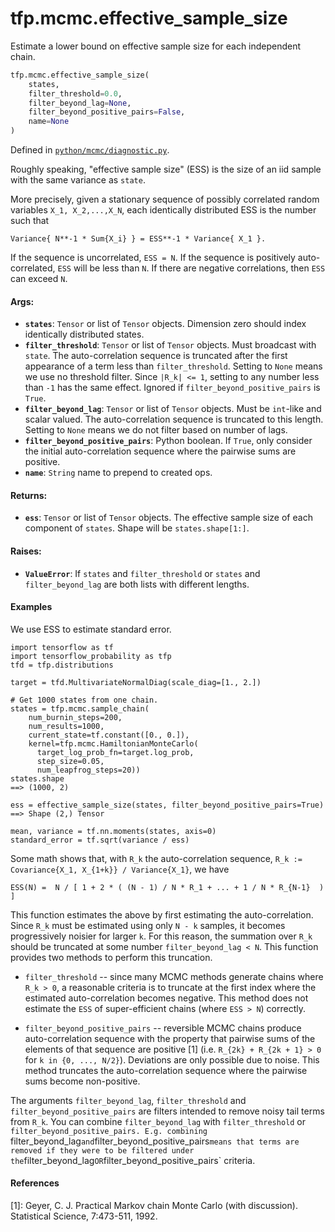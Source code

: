 <div itemscope itemtype="http://developers.google.com/ReferenceObject">
<meta itemprop="name" content="tfp.mcmc.effective_sample_size" />
<meta itemprop="path" content="Stable" />
</div>

# tfp.mcmc.effective_sample_size

Estimate a lower bound on effective sample size for each independent chain.

``` python
tfp.mcmc.effective_sample_size(
    states,
    filter_threshold=0.0,
    filter_beyond_lag=None,
    filter_beyond_positive_pairs=False,
    name=None
)
```



Defined in [`python/mcmc/diagnostic.py`](https://github.com/tensorflow/probability/tree/master/tensorflow_probability/python/mcmc/diagnostic.py).

<!-- Placeholder for "Used in" -->

Roughly speaking, "effective sample size" (ESS) is the size of an iid sample
with the same variance as `state`.

More precisely, given a stationary sequence of possibly correlated random
variables `X_1, X_2,...,X_N`, each identically distributed ESS is the number
such that

```Variance{ N**-1 * Sum{X_i} } = ESS**-1 * Variance{ X_1 }.```

If the sequence is uncorrelated, `ESS = N`.  If the sequence is positively
auto-correlated, `ESS` will be less than `N`. If there are negative
correlations, then `ESS` can exceed `N`.

#### Args:


* <b>`states`</b>:  `Tensor` or list of `Tensor` objects.  Dimension zero should index
  identically distributed states.
* <b>`filter_threshold`</b>:  `Tensor` or list of `Tensor` objects.
  Must broadcast with `state`.  The auto-correlation sequence is truncated
  after the first appearance of a term less than `filter_threshold`.
  Setting to `None` means we use no threshold filter.  Since `|R_k| <= 1`,
  setting to any number less than `-1` has the same effect. Ignored if
  `filter_beyond_positive_pairs` is `True`.
* <b>`filter_beyond_lag`</b>:  `Tensor` or list of `Tensor` objects.  Must be
  `int`-like and scalar valued.  The auto-correlation sequence is truncated
  to this length.  Setting to `None` means we do not filter based on number
  of lags.
* <b>`filter_beyond_positive_pairs`</b>: Python boolean. If `True`, only consider the
  initial auto-correlation sequence where the pairwise sums are positive.
* <b>`name`</b>:  `String` name to prepend to created ops.


#### Returns:


* <b>`ess`</b>:  `Tensor` or list of `Tensor` objects.  The effective sample size of
  each component of `states`.  Shape will be `states.shape[1:]`.


#### Raises:


* <b>`ValueError`</b>:  If `states` and `filter_threshold` or `states` and
  `filter_beyond_lag` are both lists with different lengths.

#### Examples

We use ESS to estimate standard error.

```
import tensorflow as tf
import tensorflow_probability as tfp
tfd = tfp.distributions

target = tfd.MultivariateNormalDiag(scale_diag=[1., 2.])

# Get 1000 states from one chain.
states = tfp.mcmc.sample_chain(
    num_burnin_steps=200,
    num_results=1000,
    current_state=tf.constant([0., 0.]),
    kernel=tfp.mcmc.HamiltonianMonteCarlo(
      target_log_prob_fn=target.log_prob,
      step_size=0.05,
      num_leapfrog_steps=20))
states.shape
==> (1000, 2)

ess = effective_sample_size(states, filter_beyond_positive_pairs=True)
==> Shape (2,) Tensor

mean, variance = tf.nn.moments(states, axis=0)
standard_error = tf.sqrt(variance / ess)
```

Some math shows that, with `R_k` the auto-correlation sequence,
`R_k := Covariance{X_1, X_{1+k}} / Variance{X_1}`, we have

```ESS(N) =  N / [ 1 + 2 * ( (N - 1) / N * R_1 + ... + 1 / N * R_{N-1}  ) ]```

This function estimates the above by first estimating the auto-correlation.
Since `R_k` must be estimated using only `N - k` samples, it becomes
progressively noisier for larger `k`.  For this reason, the summation over
`R_k` should be truncated at some number `filter_beyond_lag < N`. This
function provides two methods to perform this truncation.

* `filter_threshold` -- since many MCMC methods generate chains where `R_k >
  0`, a reasonable criteria is to truncate at the first index where the
  estimated auto-correlation becomes negative. This method does not estimate
  the `ESS` of super-efficient chains (where `ESS > N`) correctly.

* `filter_beyond_positive_pairs` -- reversible MCMC chains produce
  auto-correlation sequence with the property that pairwise sums of the
  elements of that sequence are positive [1] (i.e. `R_{2k} + R_{2k + 1} > 0`
  for `k in {0, ..., N/2}`). Deviations are only possible due to noise. This
  method truncates the auto-correlation sequence where the pairwise sums
  become non-positive.

The arguments `filter_beyond_lag`, `filter_threshold` and
`filter_beyond_positive_pairs` are filters intended to remove noisy tail terms
from `R_k`.  You can combine `filter_beyond_lag` with `filter_threshold` or
`filter_beyond_positive_pairs. E.g. combining `filter_beyond_lag` and
`filter_beyond_positive_pairs` means that terms are removed if they were to be
filtered under the `filter_beyond_lag` OR `filter_beyond_positive_pairs`
criteria.

#### References

[1]: Geyer, C. J. Practical Markov chain Monte Carlo (with discussion).
     Statistical Science, 7:473-511, 1992.
